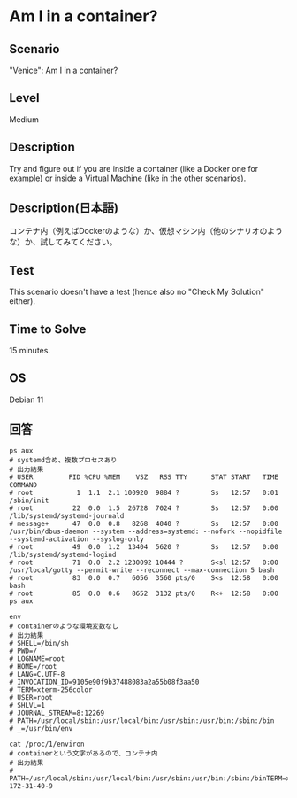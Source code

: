 # Am I in a container?


## Scenario
"Venice": Am I in a container?


## Level
Medium


## Description
Try and figure out if you are inside a container (like a Docker one for example) or inside a Virtual Machine (like in the other scenarios).


## Description(日本語)
コンテナ内（例えばDockerのような）か、仮想マシン内（他のシナリオのような）か、試してみてください。


## Test
This scenario doesn't have a test (hence also no "Check My Solution" either).


## Time to Solve
15 minutes.


## OS
Debian 11


## 回答

```
ps aux
# systemd含め、複数プロセスあり
# 出力結果
# USER         PID %CPU %MEM    VSZ   RSS TTY      STAT START   TIME COMMAND
# root           1  1.1  2.1 100920  9884 ?        Ss   12:57   0:01 /sbin/init
# root          22  0.0  1.5  26728  7024 ?        Ss   12:57   0:00 /lib/systemd/systemd-journald
# message+      47  0.0  0.8   8268  4040 ?        Ss   12:57   0:00 /usr/bin/dbus-daemon --system --address=systemd: --nofork --nopidfile --systemd-activation --syslog-only
# root          49  0.0  1.2  13404  5620 ?        Ss   12:57   0:00 /lib/systemd/systemd-logind
# root          71  0.0  2.2 1230092 10444 ?       S<sl 12:57   0:00 /usr/local/gotty --permit-write --reconnect --max-connection 5 bash
# root          83  0.0  0.7   6056  3560 pts/0    S<s  12:58   0:00 bash
# root          85  0.0  0.6   8652  3132 pts/0    R<+  12:58   0:00 ps aux

env
# containerのような環境変数なし
# 出力結果
# SHELL=/bin/sh
# PWD=/
# LOGNAME=root
# HOME=/root
# LANG=C.UTF-8
# INVOCATION_ID=9105e90f9b37488083a2a55b08f3aa50
# TERM=xterm-256color
# USER=root
# SHLVL=1
# JOURNAL_STREAM=8:12269
# PATH=/usr/local/sbin:/usr/local/bin:/usr/sbin:/usr/bin:/sbin:/bin
# _=/usr/bin/env

cat /proc/1/environ
# containerという文字があるので、コンテナ内
# 出力結果
# PATH=/usr/local/sbin:/usr/local/bin:/usr/sbin:/usr/bin:/sbin:/binTERM=xtermcontainer=youlookedHOME=/rootHOSTNAME=ip-172-31-40-9
```
